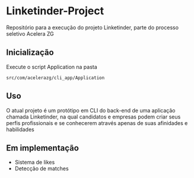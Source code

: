 # Linketinder-Project
Repositório para a execução do projeto Linketinder, parte do processo seletivo Acelera ZG

## Inicialização

Execute o script Application na pasta 
```
src/com/acelerazg/cli_app/Application
```
## Uso

O atual projeto é um protótipo em CLI do back-end de uma aplicação chamada Linketinder, na qual candidatos e empresas podem criar seus perfis profissionais e se conhecerem através apenas de suas afinidades e habilidades

## Em implementação

- Sistema de likes
- Detecção de matches
